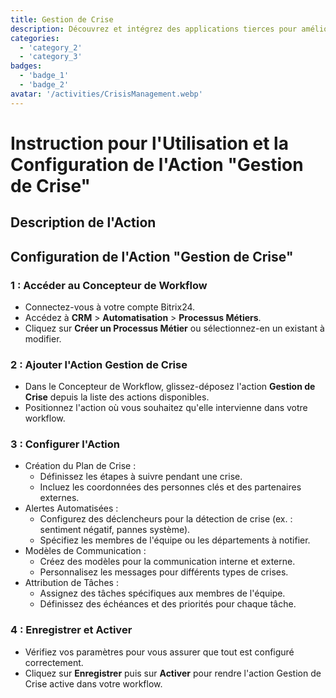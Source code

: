 ```yaml
---
title: Gestion de Crise
description: Découvrez et intégrez des applications tierces pour améliorer votre entreprise.
categories: 
  - 'category_2'
  - 'category_3'
badges: 
  - 'badge_1'
  - 'badge_2'
avatar: '/activities/CrisisManagement.webp'
---
```

# Instruction pour l'Utilisation et la Configuration de l'Action "Gestion de Crise"

## Description de l'Action

## **Configuration de l'Action "Gestion de Crise"**

### 1 : Accéder au Concepteur de Workflow
- Connectez-vous à votre compte Bitrix24.
- Accédez à **CRM** > **Automatisation** > **Processus Métiers**.
- Cliquez sur **Créer un Processus Métier** ou sélectionnez-en un existant à modifier.

### 2 : Ajouter l'Action Gestion de Crise
- Dans le Concepteur de Workflow, glissez-déposez l'action **Gestion de Crise** depuis la liste des actions disponibles.
- Positionnez l'action où vous souhaitez qu'elle intervienne dans votre workflow.

### 3 : Configurer l'Action
- Création du Plan de Crise :
  - Définissez les étapes à suivre pendant une crise.
  - Incluez les coordonnées des personnes clés et des partenaires externes.
- Alertes Automatisées :
  - Configurez des déclencheurs pour la détection de crise (ex. : sentiment négatif, pannes système).
  - Spécifiez les membres de l'équipe ou les départements à notifier.
- Modèles de Communication :
  - Créez des modèles pour la communication interne et externe.
  - Personnalisez les messages pour différents types de crises.
- Attribution de Tâches :
  - Assignez des tâches spécifiques aux membres de l'équipe.
  - Définissez des échéances et des priorités pour chaque tâche.

### 4 : Enregistrer et Activer
- Vérifiez vos paramètres pour vous assurer que tout est configuré correctement.
- Cliquez sur **Enregistrer** puis sur **Activer** pour rendre l'action Gestion de Crise active dans votre workflow.